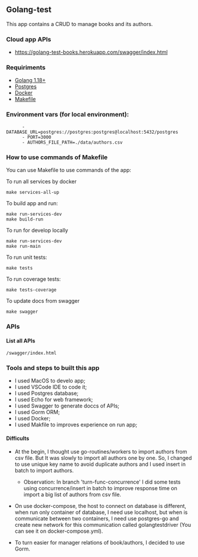 ## Golang-test
This app contains a CRUD to manage books and its authors.

### Cloud app APIs
- https://golang-test-books.herokuapp.com/swagger/index.html

### Requiriments
- [Golang 1.18+](https://go.dev/)
- [Postgres](https://www.postgresql.org/)
- [Docker](https://www.docker.com/)
- [Makefile](https://makefiletutorial.com/)

### Environment vars (for local environment):
```
      - DATABASE_URL=postgres://postgres:postgres@localhost:5432/postgres
      - PORT=3000
      - AUTHORS_FILE_PATH=./data/authors.csv
```

### How to use commands of Makefile

You can use Makefile to use commands of the app:

To run all services by docker
```
make services-all-up
```

To build app and run:
```
make run-services-dev
make build-run
```

To run for develop locally
```
make run-services-dev 
make run-main
```

To run unit tests:
```
make tests
```

To run coverage tests:
```
make tests-coverage
```

To update docs from swagger
```
make swagger
```

### APIs
#### List all APIs
```
/swagger/index.html
```

### Tools and steps to built this app

- I used MacOS to develo app;
- I used VSCode IDE to code it;
- I used Postgres database;
- I used Echo for web framework;
- I used Swagger to generate doccs of APIs;
- I used Gorm ORM;
- I used Docker;
- I used Makfile to improves experience on run app;

#### Difficults

- At the begin, I thought use go-routines/workers to import authors from csv file. But It was slowly to import all authors one by one. So, I changed to use unique key name to avoid duplicate authors and I used insert in batch to import authors.
   - Observation: In branch 'turn-func-concurrence' I did some tests using concurrence/insert in batch to improve response time on import a big list of authors from csv file.

- On use docker-compose, the host to connect on database is different, when run only container of database, I need use localhost, but when is communicate between two containers, I need use postgres-go and create new network for this communication called golangtestdriver (You can see it on docker-compose.yml).

- To turn easier for manager relations of book/authors, I decided to use Gorm.

